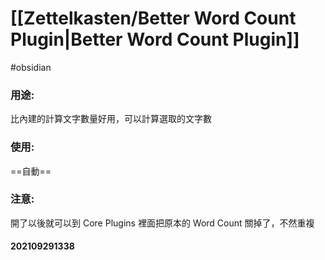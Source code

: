 # [[Zettelkasten/Better Word Count Plugin|Better Word Count Plugin]]
#obsidian 

### 用途:
比內建的計算文字數量好用，可以計算選取的文字數
### 使用:
==自動==
### 注意:
開了以後就可以到 Core Plugins 裡面把原本的 Word Count 關掉了，不然重複

#### 202109291338